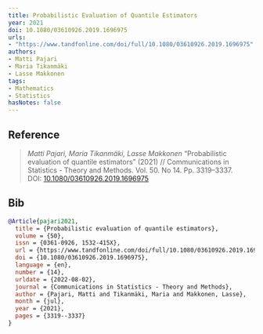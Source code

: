 ```yaml
---
title: Probabilistic Evaluation of Quantile Estimators
year: 2021
doi: 10.1080/03610926.2019.1696975
urls:
- "https://www.tandfonline.com/doi/full/10.1080/03610926.2019.1696975"
authors:
- Matti Pajari
- Maria Tikanmäki
- Lasse Makkonen
tags:
- Mathematics
- Statistics
hasNotes: false
---
```


## Reference

> <i>Matti Pajari, Maria Tikanmäki, Lasse Makkonen</i> “Probabilistic evaluation of quantile estimators” (2021) // Communications in Statistics - Theory and Methods. Vol.&nbsp;50. No&nbsp;14. Pp.&nbsp;3319–3337. DOI:&nbsp;<a href='https://doi.org/10.1080/03610926.2019.1696975'>10.1080/03610926.2019.1696975</a>

## Bib

```bib
@Article{pajari2021,
  title = {Probabilistic evaluation of quantile estimators},
  volume = {50},
  issn = {0361-0926, 1532-415X},
  url = {https://www.tandfonline.com/doi/full/10.1080/03610926.2019.1696975},
  doi = {10.1080/03610926.2019.1696975},
  language = {en},
  number = {14},
  urldate = {2022-08-02},
  journal = {Communications in Statistics - Theory and Methods},
  author = {Pajari, Matti and Tikanmäki, Maria and Makkonen, Lasse},
  month = {jul},
  year = {2021},
  pages = {3319--3337}
}
```
